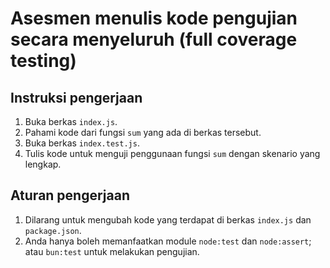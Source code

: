 # Asesmen menulis kode pengujian secara menyeluruh (full coverage testing)

## Instruksi pengerjaan

1. Buka berkas `index.js`.
2. Pahami kode dari fungsi `sum` yang ada di berkas tersebut.
3. Buka berkas `index.test.js`.
4. Tulis kode untuk menguji penggunaan fungsi `sum` dengan skenario yang
   lengkap.

## Aturan pengerjaan

1. Dilarang untuk mengubah kode yang terdapat di berkas `index.js` dan
   `package.json`.
2. Anda hanya boleh memanfaatkan module `node:test` dan `node:assert`; atau
   `bun:test` untuk melakukan pengujian.
